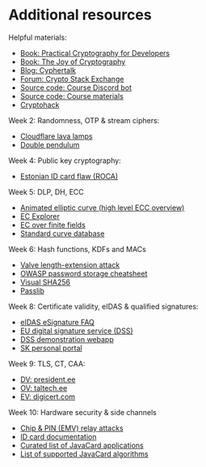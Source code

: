 # Additional resources

Helpful materials:

- [Book: Practical Cryptography for Developers](https://cryptobook.nakov.com/)
- [Book: The Joy of Cryptography](https://joyofcryptography.com/)
- [Blog: Cyphertalk](https://muens.io/posts)
- [Forum: Crypto Stack Exchange](https://crypto.stackexchange.com/)
- [Source code: Course Discord bot](https://github.com/takakv/ics0026-discbot)
- [Source code: Course materials](https://github.com/takakv/ics0026-cryptography)
- [Cryptohack](https://cryptohack.org/courses/intro/course_details/)

Week 2: Randomness, OTP & stream ciphers:

- [Cloudflare lava lamps](https://www.cloudflare.com/en-gb/learning/ssl/lava-lamp-encryption/)
- [Double pendulum](https://youtu.be/d0Z8wLLPNE0?t=86)

Week 4: Public key cryptography:

- [Estonian ID card flaw (ROCA)](https://cybersec.ee/2017/10/18/rsa-2048-bit-keys-in-estonian-id-cards-issued-after-october-2014-are-factorizable/)

Week 5: DLP, DH, ECC

- [Animated elliptic curve (high level ECC overview)](https://curves.xargs.org/)
- [EC Explorer](https://samuelj.li/elliptic-curve-explorer/)
- [EC over finite fields](https://graui.de/code/elliptic2/)
- [Standard curve database](https://neuromancer.sk/std/)

Week 6: Hash functions, KDFs and MACs

- [Valve length-extension attack](https://hackerone.com/reports/1295844)
- [OWASP password storage cheatsheet](https://cheatsheetseries.owasp.org/cheatsheets/Password_Storage_Cheat_Sheet.html)
- [Visual SHA256](https://sha256algorithm.com/)
- [Passlib](https://passlib.readthedocs.io/en/stable/narr/quickstart.html)

Week 8: Certificate validity, eIDAS & qualified signatures:

- [eIDAS eSignature FAQ](https://ec.europa.eu/digital-building-blocks/sites/display/DIGITAL/eSignature+FAQ)
- [EU digital signature service (DSS)](https://ec.europa.eu/digital-building-blocks/sites/x/84TXGw)
- [DSS demonstration webapp](https://ec.europa.eu/digital-building-blocks/DSS/webapp-demo/sign-a-document)
- [SK personal portal](https://myid.skidsolutions.eu/en)

Week 9: TLS, CT, CAA:

- [DV: president.ee](https://president.ee)
- [OV: taltech.ee](https://taltech.ee)
- [EV: digicert.com](https://digicert.com)

Week 10: Hardware security & side channels

- [Chip & PIN (EMV) relay attacks](https://www.cl.cam.ac.uk/research/security/banking/relay/)
- [ID card documentation](https://www.id.ee/en/article/id-card-documentation-2/)
- [Curated list of JavaCard applications](https://github.com/crocs-muni/javacard-curated-list)
- [List of supported JavaCard algorithms](https://www.fi.muni.cz/~xsvenda/jcalgtest/table.html)
